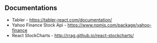 ## Documentations
- Tabler - https://tabler-react.com/documentation/
- Yahoo Finance Stock Api - https://www.npmjs.com/package/yahoo-finance
- React StockCharts - http://rrag.github.io/react-stockcharts/